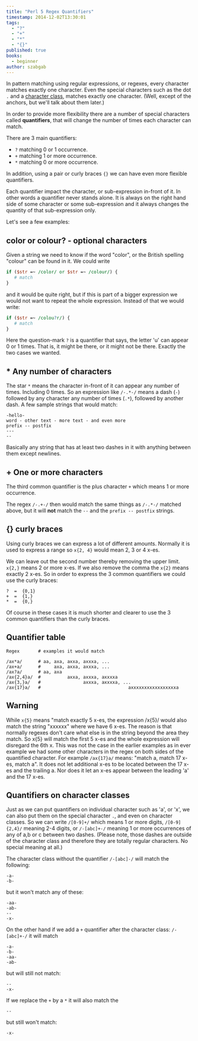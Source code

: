 ```yaml
---
title: "Perl 5 Regex Quantifiers"
timestamp: 2014-12-02T13:30:01
tags:
  - "?"
  - "+"
  - "*"
  - "{}"
published: true
books:
  - beginner
author: szabgab
---
```



In pattern matching using regular expressions, or regexes, every character matches exactly one character. Even the special characters
such as the dot `.` and a [character class](/regex-character-classes), matches exactly one character.
(Well, except of the anchors, but we'll talk about them later.)

In order to provide more flexibility there are a number of special characters called <b>quantifiers</b>,
that will change the number of times each character can match.


There are 3 main quantifiers:

* `?` matching 0 or 1 occurrence.
* `+` matching 1 or more occurrence.
* `*` matching 0 or more occurrence.

In addition, using a pair or curly braces `{}` we can have even more flexible quantifiers.

Each quantifier impact the character, or sub-expression in-front of it. In other words a quantifier never stands alone.
It is always on the right hand side of some character or some sub-expression and it always changes the quantity of that sub-expression only.

Let's see a few examples:

## color or colour? - optional characters

Given a string we need to know if the word "color", or the British spelling "colour" can be found in it. We could write

```perl
if ($str =~ /color/ or $str =~ /colour/) {
   # match
}
```

and it would be quite right, but if this is part of a bigger expression we would not want to repeat the whole expression.
Instead of that we would write:

```perl
if ($str =~ /colou?r/) {
   # match
}
```

Here the question-mark `?` is a quantifier that says, the letter 'u' can appear 0 or 1 times. That is, it might be there, or it might not be there.
Exactly the two cases we wanted.

## * Any number of characters

The star `*` means the character in-front of it can appear any number of times. Including 0 times. So an expression like
`/-.*-/` means a dash (`-`) followed by any character any number of times (`.*`), followed by another dash.
A few sample strings that would match:

```
-hello-
word - other text - more text - and even more
prefix -- postfix
---
--
```

Basically any string that has at least two dashes in it with anything between them except newlines.

## + One or more characters

The third common quantifier is the plus character `+` which means 1 or more occurrence.

The regex `/-.+-/` then would match the same things as `/-.*-/` matched above,
but it will <b>not</b> match the `--` and the 
`prefix -- postfix` strings.


## {} curly braces

Using curly braces we can express a lot of different amounts. Normally it is used to express a range so
`x{2, 4}` would mean 2, 3 or 4 x-es.

We can leave out the second number thereby removing the upper limit. `x{2,}` means 2 or more x-es.
If we also remove the comma the `x{2}` means exactly 2 x-es.
So in order to express the 3 common quantifiers we could use the curly braces:

```
?  =  {0,1}
+  =  {1,}
*  =  {0,}
```

Of course in these cases it is much shorter and clearer to use the 3 common quantifiers than the curly braces.


## Quantifier table

```
Regex       # examples it would match

/ax*a/      # aa, axa, axxa, axxxa, ...
/ax+a/      #     axa, axxa, axxxa, ...
/ax?a/      # aa, axa
/ax{2,4}a/  #          axxa, axxxa, axxxxa
/ax{3,}a/   #                axxxa, axxxxa, ...
/ax{17}a/   #                                 axxxxxxxxxxxxxxxxxa
```

## Warning

While `x{5}` means "match exactly 5 x-es, the expression /x{5}/ would also match the string
"xxxxxx" where we have 6 x-es. The reason is that normally regexes don't care what else is in the string beyond the
area they match. So x{5} will match the first 5 x-es and the whole expression will disregard the 6th x.
This was not the case in the earlier examples as in ever example we had some other characters in the regex on both sides
of the quantified character. For example `/ax{17}a/` means: "match a, match 17 x-es, match a". It does not let
additional x-es to be located between the 17 x-es and the trailing a. Nor does it let an x-es appear between
the leading 'a' and the 17 x-es.


## Quantifiers on character classes

Just as we can put quantifiers on individual character such as 'a', or 'x', we can also put them on the special character `.`, and even on
character classes. So we can write `/[0-9]+/` which means 1 or more digits, `/[0-9]{2,4}/` meaning 2-4 digits, or `/-[abc]+-/`
meaning 1 or more occurrences of any of a,b or c between two dashes. (Please note, those dashes are outside of the character class
and therefore they are totally regular characters. No special meaning at all.)

The character class without the quantifier `/-[abc]-/` will match the following:

```
-a-
-b-
```

but it won't match any of these:

```
-aa-
-ab-
--
-x-
```


On the other hand if we add a `+` quantifier after the character class: `/-[abc]+-/` it will match

```
-a-
-b-
-aa-
-ab-
```

but will still not match:

```
--
-x-
```

If we replace the `+` by a `*` it will also match the

```
--
```

but still won't match:

```
-x-
```





